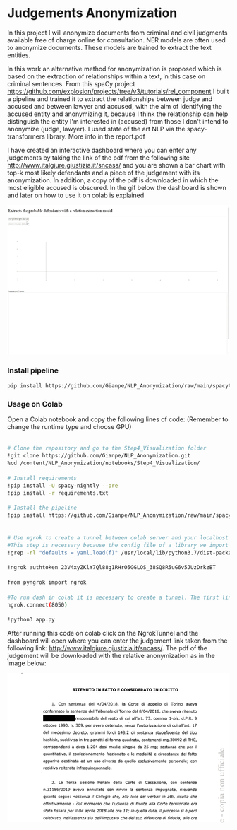 # Judgements Anonymization

In this project I will anonymize documents from criminal and civil judgments available free of charge online for consultation.
NER models are often used to anonymize documents. These models are trained to extract the text entities.

In this work an alternative method for anonymization is proposed which is based on the extraction of relationships within a text, in this case on criminal sentences.
From this spaCy project https://github.com/explosion/projects/tree/v3/tutorials/rel_component I built a pipeline and trained it to extract the relationships between judge and accused and between lawyer and accused, with the aim of identifying the accused entity and anonymizing it, because I think the relationship can help distinguish the entity I'm interested in (accused) from those I don't intend to anonymize (judge, lawyer). I used state of the art NLP via the spacy-transformers library.  More info in the report.pdf

I have created an interactive dashboard where you can enter any judgements by taking the link of the pdf from the following site http://www.italgiure.giustizia.it/sncass/ and you are shown a bar chart with top-k most likely defendants and a piece of the judgement with its anonymization. In addition, a copy of the pdf is downloaded in which the most eligible accused is obscured.
In the gif below the dashboard is shown and later on how to use it on colab is explained


<img src="https://github.com/Gianpe/NLP_Anonymization/blob/main/images/def_extractor2.gif" width="600" height="338"/>

### Install pipeline
```bash
pip install https://github.com/Gianpe/NLP_Anonymization/raw/main/spacytransformers_umberto/package_tar_format/en_relation_def_extraction-0.0.1/dist/en_relation_def_extraction-0.0.1.tar.gz

```
### Usage on Colab
Open a Colab notebook and copy the following lines of code:
(Remember to change the runtime type and choose GPU)
```bash

# Clone the repository and go to the Step4_Visualization folder
!git clone https://github.com/Gianpe/NLP_Anonymization.git
%cd /content/NLP_Anonymization/notebooks/Step4_Visualization/

# Install requirements
!pip install -U spacy-nightly --pre
!pip install -r requirements.txt

# Install the pipeline
!pip install https://github.com/Gianpe/NLP_Anonymization/raw/main/spacytransformers_umberto/package_tar_format/en_relation_def_extraction-0.0.1/dist/en_relation_def_extraction-0.0.1.tar.gz


# Use ngrok to create a tunnel between colab server and your localhost
#This step is necessary because the config file of a library we import is not updated and it brings to error. 
!grep -rl "defaults = yaml.load(f)" /usr/local/lib/python3.7/dist-packages/distributed/config.py | xargs sed -i 's/defaults = yaml.load(f)/defaults = yaml.load(f, Loader=yaml.FullLoader)/g'

!ngrok authtoken 23V4xyZKlY7Ql88g1RHrO5GGLOS_38SQ8R5uG6v5JUzDrkzBT

from pyngrok import ngrok

#To run dash in colab it is necessary to create a tunnel. The first link will be the one to use to see the dashboards
ngrok.connect(8050)

!python3 app.py
```
After running this code on colab click on the NgrokTunnel and the dashboard will open where you can enter the judgement link taken from the following link: http://www.italgiure.giustizia.it/sncass/.
The pdf of the judgement will be downloaded with the relative anonymization as in the image below:

<img src="https://github.com/Gianpe/NLP_Anonymization/blob/main/images/anon_sent.PNG" width="600" height="338"/>
